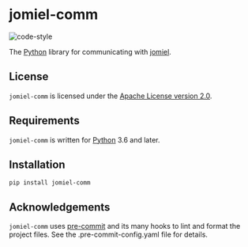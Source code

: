 # jomiel-comm

![code-style]

[code-style]: https://img.shields.io/badge/code%20style-black-000000.svg

The [Python] library for communicating with [jomiel].

## License

`jomiel-comm` is licensed under the [Apache License version 2.0][aplv2].

## Requirements

`jomiel-comm` is written for [Python] 3.6 and later.

## Installation

```shell
pip install jomiel-comm
```

## Acknowledgements

`jomiel-comm` uses [pre-commit] and its many hooks to lint and format
the project files. See the .pre-commit-config.yaml file for details.

[python]: https://www.python.org/about/gettingstarted/
[aplv2]: https://www.tldrlegal.com/l/apache2
[jomiel]: https://github.com/guendto/jomiel/
[pre-commit]: https://pre-commit.com/
[pypi]: https://pypi.org
